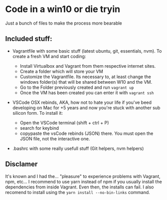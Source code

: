 # Code in a win10 or die tryin
Just a bunch of files to make the process more bearable

## Included stuff:
- Vagrantfile with some basic stuff (latest ubuntu, git, essentials, nvm). To create a fresh VM and start coding: 
  - Install Virtualbox and Vagrant from them respective internet sites. 
  - Create a folder which will store your VM
  - Customize the Vagrantfile. Its necessary to, at least change the windows folder(s) that will be shared between W10 and the VM. 
  - Go to the Folder previously created and run `vagrant up`
  - Once the VM has been created you can enter it with `vagrant ssh`

- VSCode OSX rebinds, AKA, how not to hate your life if you've beed developing on Mac for +5 years and now you're stuck with another sub silicon form. To install it: 
  - Open the VSCode terminal (shift + ctrl + P)
  - search for keybind
  - copypaste the vsCode rebinds (JSON) there. You must open the JSON file, not the interactive one.

- .bashrc with some really usefull stuff (Git helpers, nvm helpers)

## Disclamer
It's known and I had the... "pleasure" to experience problems with Vagrant, npm, etc... I recommend to use yarn instead of npm if you usually install the dependencies from inside Vagrant. Even then, the installs can fail. I also recomend to install using the `yarn install --no-bin-links` command.